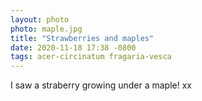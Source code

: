 ```yaml
---
layout: photo
photo: maple.jpg
title: "Strawberries and maples"
date: 2020-11-18 17:38 -0800
tags: acer-circinatum fragaria-vesca
---
```

I saw a straberry growing under a maple! xx
